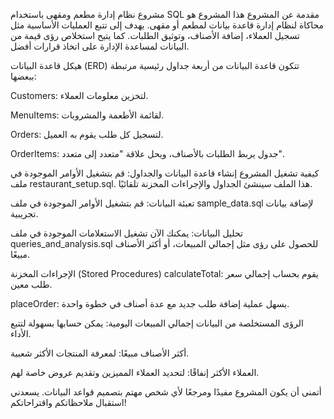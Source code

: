مشروع نظام إدارة مطعم ومقهى باستخدام SQL
مقدمة عن المشروع
هذا المشروع هو محاكاة لنظام إدارة قاعدة بيانات لمطعم أو مقهى. يهدف إلى تتبع العمليات الأساسية مثل تسجيل العملاء، إضافة الأصناف، وتوثيق الطلبات. كما يتيح استخلاص رؤى قيمة من البيانات لمساعدة الإدارة على اتخاذ قرارات أفضل.

هيكل قاعدة البيانات (ERD)
تتكون قاعدة البيانات من أربعة جداول رئيسية مرتبطة ببعضها:

Customers: لتخزين معلومات العملاء.

MenuItems: لقائمة الأطعمة والمشروبات.

Orders: لتسجيل كل طلب يقوم به العميل.

OrderItems: جدول يربط الطلبات بالأصناف، ويحل علاقة "متعدد إلى متعدد".

كيفية تشغيل المشروع
إنشاء قاعدة البيانات والجداول: قم بتشغيل الأوامر الموجودة في ملف restaurant_setup.sql. هذا الملف سينشئ الجداول والإجراءات المخزنة تلقائيًا.

تعبئة البيانات: قم بتشغيل الأوامر الموجودة في ملف sample_data.sql لإضافة بيانات تجريبية.

تحليل البيانات: يمكنك الآن تشغيل الاستعلامات الموجودة في ملف queries_and_analysis.sql للحصول على رؤى مثل إجمالي المبيعات، أو أكثر الأصناف مبيعًا.

الإجراءات المخزنة (Stored Procedures)
calculateTotal: يقوم بحساب إجمالي سعر طلب معين.

placeOrder: يسهل عملية إضافة طلب جديد مع عدة أصناف في خطوة واحدة.

الرؤى المستخلصة من البيانات
إجمالي المبيعات اليومية: يمكن حسابها بسهولة لتتبع الأداء.

أكثر الأصناف مبيعًا: لمعرفة المنتجات الأكثر شعبية.

العملاء الأكثر إنفاقًا: لتحديد العملاء المميزين وتقديم عروض خاصة لهم.


أتمنى أن يكون المشروع مفيدًا ومرجعًا لأي شخص مهتم بتصميم قواعد البيانات. يسعدني استقبال ملاحظاتكم واقتراحاتكم!

